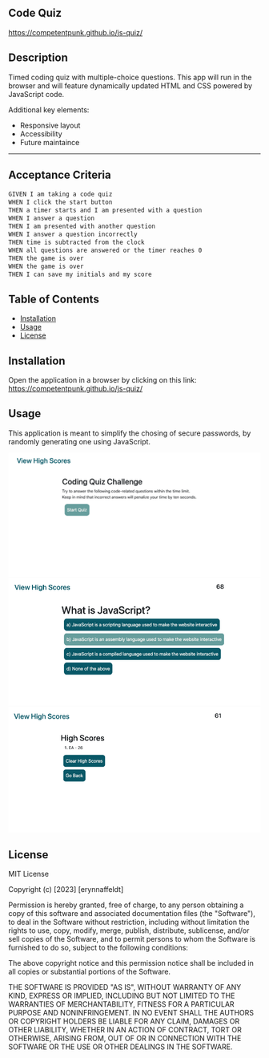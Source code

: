 ## Code Quiz
https://competentpunk.github.io/js-quiz/

## Description

Timed coding quiz with multiple-choice questions. This app will run in the browser and will feature dynamically updated HTML and CSS powered by JavaScript code. 

Additional key elements:
- Responsive layout
- Accessibility
- Future maintaince

---

## Acceptance Criteria

```
GIVEN I am taking a code quiz
WHEN I click the start button
THEN a timer starts and I am presented with a question
WHEN I answer a question
THEN I am presented with another question
WHEN I answer a question incorrectly
THEN time is subtracted from the clock
WHEN all questions are answered or the timer reaches 0
THEN the game is over
WHEN the game is over
THEN I can save my initials and my score
```

## Table of Contents 

- [Installation](#installation)
- [Usage](#usage)
- [License](#license)

## Installation

Open the application in a browser by clicking on this link:
https://competentpunk.github.io/js-quiz/

## Usage

This application is meant to simplify the chosing of secure passwords, by randomly generating one using JavaScript.

![Template screenshot](./assets/images/challenge-4-screenshot-1.png)
![Template screenshot](./assets/images/challenge-4-screenshot-2.png)
![Template screenshot](./assets/images/challenge-4-screenshot-3.png)

## License

MIT License

Copyright (c) [2023] [erynnaffeldt]

Permission is hereby granted, free of charge, to any person obtaining a copy
of this software and associated documentation files (the "Software"), to deal
in the Software without restriction, including without limitation the rights
to use, copy, modify, merge, publish, distribute, sublicense, and/or sell
copies of the Software, and to permit persons to whom the Software is
furnished to do so, subject to the following conditions:

The above copyright notice and this permission notice shall be included in all
copies or substantial portions of the Software.

THE SOFTWARE IS PROVIDED "AS IS", WITHOUT WARRANTY OF ANY KIND, EXPRESS OR
IMPLIED, INCLUDING BUT NOT LIMITED TO THE WARRANTIES OF MERCHANTABILITY,
FITNESS FOR A PARTICULAR PURPOSE AND NONINFRINGEMENT. IN NO EVENT SHALL THE
AUTHORS OR COPYRIGHT HOLDERS BE LIABLE FOR ANY CLAIM, DAMAGES OR OTHER
LIABILITY, WHETHER IN AN ACTION OF CONTRACT, TORT OR OTHERWISE, ARISING FROM,
OUT OF OR IN CONNECTION WITH THE SOFTWARE OR THE USE OR OTHER DEALINGS IN THE
SOFTWARE.